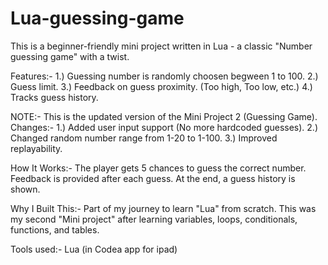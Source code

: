 # Lua-guessing-game
This is a beginner-friendly mini project written in Lua - a classic "Number guessing game" with a twist.

Features:-
1.) Guessing number is randomly choosen begween 1 to 100.
2.) Guess limit.
3.) Feedback on guess proximity. (Too high, Too low, etc.)
4.) Tracks guess history.

NOTE:- This is the updated version of the Mini Project 2 (Guessing Game).
Changes:- 1.) Added user input support (No more hardcoded guesses).
          2.) Changed random number range from 1-20 to 1-100.
          3.) Improved replayability.

How It Works:-
The player gets 5 chances to guess the correct number.
Feedback is provided after each guess.
At the end, a guess history is shown.

Why I Built This:-
Part of my journey to learn "Lua" from scratch.
This was my second "Mini project" after learning variables, loops, conditionals, functions, and tables. 

Tools used:-
Lua (in Codea app for ipad)
